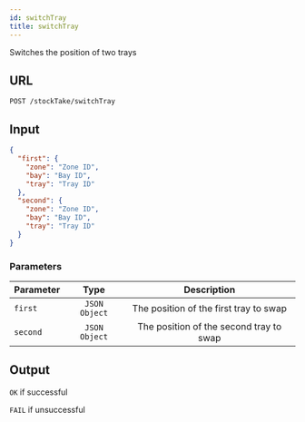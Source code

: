 ```yaml
---
id: switchTray
title: switchTray
---
```


Switches the position of two trays
## URL
```http request
POST /stockTake/switchTray
```

## Input
```json
{
  "first": {
    "zone": "Zone ID",
    "bay": "Bay ID",
    "tray": "Tray ID"
  },
  "second": {
    "zone": "Zone ID",
    "bay": "Bay ID",
    "tray": "Tray ID"
  }
}
```

### Parameters
| Parameter | Type | Description |
| --------- | :--: | :---------: |
|`first`|`JSON Object`|The position of the first tray to swap|
|`second`|`JSON Object`|The position of the second tray to swap|

## Output
`OK` if successful

`FAIL` if unsuccessful
